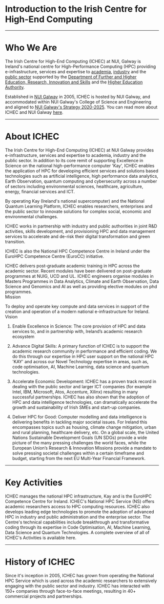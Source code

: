 # Introduction to the Irish Centre for High-End Computing
---

# Who We Are

The Irish Centre for High-End Computing (ICHEC) at NUI, Galway is Ireland's national centre for High-Performance Computing (HPC) providing e-infrastructure, services and expertise to [academia](https://www.ichec.ie/academic), [industry](https://www.ichec.ie/commercial) and the [public sector](https://www.ichec.ie/partnerships/public-sector) supported by the [Department of Further and Higher Education, Research, Innovation and Skills](https://www.gov.ie/en/organisation/department-of-higher-education-innovation-and-science/) and the [Higher Education Authority](https://hea.ie/about-us/contact/). 

Established in [NUI Galway](https://www.nuigalway.ie/about-us/news-and-events/news-archive/2018/may/ichec-at-nui-galway-unveil-new-supercomputer-for-irish-research-.html) in 2005, ICHEC is hosted by NUI Galway, and accommodated within NUI Galway's College of Science and Engineering and aligned to [NUI Galway's Strategy 2020-2025](http://www.nuigalway.ie/media/strategicplanning/NUI-Galway-Strategy-2020-2025---Shared-Vision,-Shaped-by-Values.pdf). You can read more about ICHEC and NUI Galway [here](https://www.ichec.ie/news/ichec-nui-galway-0).


---
# About ICHEC

The Irish Centre for High-End Computing (ICHEC) at NUI Galway provides e-infrastructure, services and expertise to academia, industry and the public sector. In addition to its core remit of supporting Excellence in Science on the national high-performance computer 'Kay', ICHEC enables the application of HPC for developing efficient services and solutions based technologies such as artificial intelligence, high performance data analytics, Earth Observation, quantum computing and cybersecurity across a number of sectors including environmental sciences, healthcare, agriculture, energy, financial services and ICT.

By operating Kay (Ireland's national supercomputer) and the National Quantum Learning Platform, ICHEC enables researchers, enterprises and the public sector to innovate solutions for complex social, economic and environmental challenges.

ICHEC works in partnership with industry and public authorities in joint R&D activities, skills development, and provisioning HPC and data management services to accelerate and de-risk their digital transformation and green transition.

ICHEC is also the National HPC Competence Centre in Ireland under the EuroHPC Competence Centre (EuroCC) initiative.

ICHEC delivers post-graduate academic training in HPC across the academic sector. Recent modules have been delivered on post-graduate programmes at  NUIG, UCD and UL. ICHEC engineers organise modules in Masters Programmes in Data Analytics, Climate and Earth Observation, Data Science and Genomics and AI as well as providing elective modules on phd programmes.  
Mission

To deploy and operate key compute and data services in support of the creation and operation of a modern national e-infrastructure for Ireland. 
Vision

1. Enable Excellence in Science: The core provision of HPC and data services to, and in partnership with, Ireland’s academic research ecosystem

2. Advance Digital Skills: A primary function of ICHEC is to support the academic research community in performance and efficient coding.  We do this through our expertise in HPC user support on the national HPC 'KAY' and across our Novel Technology expertise in areas, such as, code optimisation, AI, Machine Learning, data science and quantum technologies.

3. Accelerate Economic Development: ICHEC has a proven track record in dealing with the public sector and larger ICT companies (for example Intel, IBM, Microsoft, Atos, Accenture, Xilinx) resulting in many successful partnerships. ICHEC has also shown that the adoption of HPC and data intelligence technologies, can dramatically accelerate the growth and sustainability of Irish SMEs and start-up companies.

4. Deliver HPC for Good: Computer modelling and data intelligence is delivering benefits in tackling major societal issues. For Ireland this encompasses topics such as housing, climate change mitigation, urban and rural planning, healthcare delivery, etc.  On a global scale, the United Nations Sustainable Development Goals (UN SDGs) provide a wide picture of the many pressing challenges the world faces, while the European Union’s Research & Innovation Missions provide a mandate to solve pressing societal challenges within a certain timeframe and budget, starting from the next EU Multi-Year Financial Framework.

---
# Key Activities

ICHEC manages the national HPC infrastructure, Kay and is the EuroHPC Competence Centre for Ireland. ICHEC's National HPC Service (NS) offers academic researchers access to HPC computing resources. ICHEC also develops leading edge technologies to promote the adoption of advanced HPC in industry and public administration and the enterprise sector. The Centre's technical capabilities include breakthrough and transformative coding through its expertise in Code Optimisation, AI, Machine Learning, Data Science and Quantum Technologies. A complete overview of all of ICHEC's Activities is available here.

---
# History of ICHEC

Since it's inception in 2005, ICHEC has grown from operating the National HPC Service which is used across the academic researchers to extensively engaging with the public sector and industry. ICHEC has interacted with 150+ companies through face-to-face meetings, resulting in 40+ commercial projects and partnerships. 
